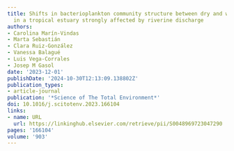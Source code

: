 ```yaml
---
title: Shifts in bacterioplankton community structure between dry and wet seasons
  in a tropical estuary strongly affected by riverine discharge
authors:
- Carolina Marín-Vindas
- Marta Sebastián
- Clara Ruiz-González
- Vanessa Balagué
- Luis Vega-Corrales
- Josep M Gasol
date: '2023-12-01'
publishDate: '2024-10-30T12:13:09.138802Z'
publication_types:
- article-journal
publication: '*Science of The Total Environment*'
doi: 10.1016/j.scitotenv.2023.166104
links:
- name: URL
  url: https://linkinghub.elsevier.com/retrieve/pii/S0048969723047290
pages: '166104'
volume: '903'
---
```

